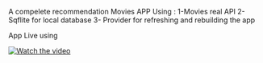 A compelete recommendation Movies APP Using :
1-Movies real API
2-Sqflite for local database 
3- Provider for refreshing and rebuilding the app 

App Live using 


[![Watch the video](![image](https://github.com/user-attachments/assets/ae9c099e-67c1-4057-8749-e38b5dde7b6b))](https://www.youtube.com/watch?v=6ueOiv8m2Yc)

